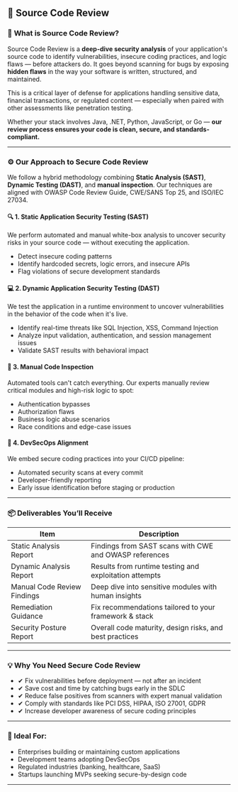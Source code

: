## 🧩 Source Code Review

### 🧭 **What is Source Code Review?**

Source Code Review is a **deep-dive security analysis** of your application's source code to identify vulnerabilities, insecure coding practices, and logic flaws — before attackers do. It goes beyond scanning for bugs by exposing **hidden flaws** in the way your software is written, structured, and maintained.

This is a critical layer of defense for applications handling sensitive data, financial transactions, or regulated content — especially when paired with other assessments like penetration testing.

Whether your stack involves Java, .NET, Python, JavaScript, or Go — **our review process ensures your code is clean, secure, and standards-compliant.**

---

### ⚙️ **Our Approach to Secure Code Review**

We follow a hybrid methodology combining **Static Analysis (SAST)**, **Dynamic Testing (DAST)**, and **manual inspection**. Our techniques are aligned with OWASP Code Review Guide, CWE/SANS Top 25, and ISO/IEC 27034.

#### 🔍 1. **Static Application Security Testing (SAST)**

We perform automated and manual white-box analysis to uncover security risks in your source code — without executing the application.

* Detect insecure coding patterns
* Identify hardcoded secrets, logic errors, and insecure APIs
* Flag violations of secure development standards

#### 💻 2. **Dynamic Application Security Testing (DAST)**

We test the application in a runtime environment to uncover vulnerabilities in the behavior of the code when it's live.

* Identify real-time threats like SQL Injection, XSS, Command Injection
* Analyze input validation, authentication, and session management issues
* Validate SAST results with behavioral impact

#### 🔁 3. **Manual Code Inspection**

Automated tools can't catch everything. Our experts manually review critical modules and high-risk logic to spot:

* Authentication bypasses
* Authorization flaws
* Business logic abuse scenarios
* Race conditions and edge-case issues

#### 🔐 4. **DevSecOps Alignment**

We embed secure coding practices into your CI/CD pipeline:

* Automated security scans at every commit
* Developer-friendly reporting
* Early issue identification before staging or production

---

### 📦 Deliverables You’ll Receive

| Item                        | Description                                             |
| --------------------------- | ------------------------------------------------------- |
| Static Analysis Report      | Findings from SAST scans with CWE and OWASP references  |
| Dynamic Analysis Report     | Results from runtime testing and exploitation attempts  |
| Manual Code Review Findings | Deep dive into sensitive modules with human insights    |
| Remediation Guidance        | Fix recommendations tailored to your framework & stack  |
| Security Posture Report     | Overall code maturity, design risks, and best practices |

---

### 💡 Why You Need Secure Code Review

* ✔ Fix vulnerabilities before deployment — not after an incident
* ✔ Save cost and time by catching bugs early in the SDLC
* ✔ Reduce false positives from scanners with expert manual validation
* ✔ Comply with standards like PCI DSS, HIPAA, ISO 27001, GDPR
* ✔ Increase developer awareness of secure coding principles

---

### 🚀 Ideal For:

* Enterprises building or maintaining custom applications
* Development teams adopting DevSecOps
* Regulated industries (banking, healthcare, SaaS)
* Startups launching MVPs seeking secure-by-design code

---

